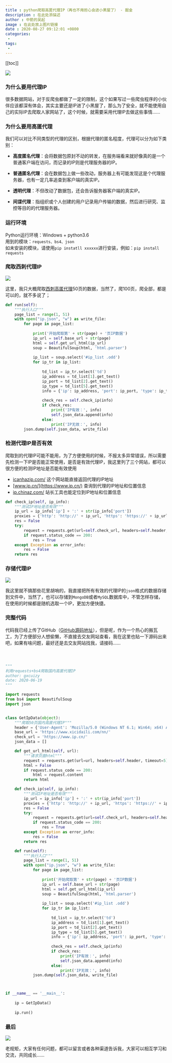 ```yaml
---
title : python爬取高匿代理IP（再也不用担心会进小黑屋了） - 掘金
description : 在此处添描述
author : 中箭的吴起
image : 在此处放上图片链接
date : 2020-08-27 09:12:01 +0800
categories:
 -
tags:
 -
---
```

[[toc]]

![](https://user-gold-cdn.xitu.io/2020/6/22/172db716a5d6c48e?imageView2/0/w/1280/h/960/format/webp/ignore-error/1)

### 为什么要用代理IP

很多数据网站，对于反爬虫都做了一定的限制，这个如果写过一些爬虫程序的小伙伴应该都深有体会，其实主要还是IP进了小黑屋了，那么为了安全，就不能使用自己的实际IP去爬取人家网站了，这个时候，就需要采用代理IP去做这些事情……

### 为什么要用高匿代理

我们可以对比不同类型的代理的区别，根据代理的匿名程度，代理可以分为如下类别：

*   **高度匿名代理**：会将数据包原封不动的转发，在服务端看来就好像真的是一个普通客户端在访问，而记录的IP则是代理服务器的IP。
    
*   **普通匿名代理**：会在数据包上做一些改动，服务器上有可能发现这是个代理服务器，也有一定几率追查到客户端的真实IP。
    
*   **透明代理**：不但改动了数据包，还会告诉服务器客户端的真实IP。
    
*   **间谍代理**：指组织或个人创建的用户记录用户传输的数据，然后进行研究、监控等目的的代理服务器。
    

### 运行环境

Python运行环境：Windows + python3.6  
用到的模块：`requests、bs4、json`  
如未安装的模块，请使用`pip instatll xxxxxx`进行安装，例如：`pip install requests`

### 爬取西刺代理IP

![](https://user-gold-cdn.xitu.io/2020/6/22/172db716a60ce605?imageslim)

这里，我只大概爬取[西刺高匿代理](https://www.xicidaili.com/nn/)50页的数据，当然了，爬100页，爬全部，都是可以的，就不多说了；

```python
def run(self):
    """执行入口"""
    page_list = range(1, 51)
    with open("ip.json", "w") as write_file:
        for page in page_list:
            
            print('开始爬取第' + str(page) + '页IP数据')
            ip_url = self.base_url + str(page)
            html = self.get_url_html(ip_url)
            soup = BeautifulSoup(html, 'html.parser')
            
            ip_list = soup.select('#ip_list .odd')
            for ip_tr in ip_list:
                
                td_list = ip_tr.select('td')
                ip_address = td_list[1].get_text()
                ip_port = td_list[2].get_text()
                ip_type = td_list[5].get_text()
                info = {'ip': ip_address, 'port': ip_port, 'type': ip_type}
                
                check_res = self.check_ip(info)
                if check_res:
                    print('IP有效：', info)
                    self.json_data.append(info)
                else:
                    print('IP无效：', info)
        json.dump(self.json_data, write_file)
```

### 检测代理IP是否有效

爬取到的代理IP可能不能用，为了方便使用的时候，不报太多异常错误，所以需要先检测一下IP是否能正常使用，是否是有效代理IP，我这里列了三个网站，都可以很方便的检测IP地址是否能有效使用

*   [icanhazip.com/](http://icanhazip.com/) 这个网站能直接返回代理的IP地址
*   [www.ip.cn/](https://www.ip.cn/) 查询到代理的IP地址和位置信息
*   [ip.chinaz.com/](http://ip.chinaz.com/) 站长工具也能定位到IP地址和位置信息

```python
def check_ip(self, ip_info):
    """测试IP地址是否有效"""
    ip_url = ip_info['ip'] + ':' + str(ip_info['port'])
    proxies = {'http': 'http://' + ip_url, 'https': 'https://' + ip_url}
    res = False
    try:
        request = requests.get(url=self.check_url, headers=self.header, proxies=proxies, timeout=3)
        if request.status_code == 200:
            res = True
    except Exception as error_info:
        res = False
    return res
```

### 存储代理IP

![](https://user-gold-cdn.xitu.io/2020/6/22/172db716a35e302c?imageView2/0/w/1280/h/960/format/webp/ignore-error/1)

我这里就不搞那些花里胡哨的，我直接把所有有效的代理IP的`json`格式的数据存储到文件中，当然了，也可以存储到`MongoDB`或者`MySQL`数据库中，不管怎样存储，在使用的时候都是随机选取一个IP，更加方便快捷。

### 完整代码

代码我已经上传了GitHub（[GitHub源码地址](https://github.com/gxcuizy/Python/tree/master/%E6%8A%93%E5%8F%96IP%E5%9C%B0%E5%9D%80)），但是呢，作为一个热心的搬瓦工，为了方便部分人想偷懒，不直接去交友网站查看，我在这里也贴一下源码出来吧，如果有啥问题，最好还是去交友网站找我，请接码……

```python



"""
利用requests+bs4爬取国内高匿代理IP
author: gxcuizy
date: 2020-06-19
"""

import requests
from bs4 import BeautifulSoup
import json


class GetIpData(object):
    """爬取50页国内高匿代理IP"""
    header = {'User-Agent': 'Mozilla/5.0 (Windows NT 6.1; Win64; x64) AppleWebKit/537.36 (KHTML, like Gecko) Chrome/83.0.4103.106 Safari/537.36'}
    base_url = 'https://www.xicidaili.com/nn/'
    check_url = 'https://www.ip.cn/'
    json_data = []

    def get_url_html(self, url):
        """请求页面html"""
        request = requests.get(url=url, headers=self.header, timeout=5)
        html = False
        if request.status_code == 200:
            html = request.content
        return html

    def check_ip(self, ip_info):
        """测试IP地址是否有效"""
        ip_url = ip_info['ip'] + ':' + str(ip_info['port'])
        proxies = {'http': 'http://' + ip_url, 'https': 'https://' + ip_url}
        res = False
        try:
            request = requests.get(url=self.check_url, headers=self.header, proxies=proxies, timeout=3)
            if request.status_code == 200:
                res = True
        except Exception as error_info:
            res = False
        return res

    def run(self):
        """执行入口"""
        page_list = range(1, 51)
        with open("ip.json", "w") as write_file:
            for page in page_list:
                
                print('开始爬取第' + str(page) + '页IP数据')
                ip_url = self.base_url + str(page)
                html = self.get_url_html(ip_url)
                soup = BeautifulSoup(html, 'html.parser')
                
                ip_list = soup.select('#ip_list .odd')
                for ip_tr in ip_list:
                    
                    td_list = ip_tr.select('td')
                    ip_address = td_list[1].get_text()
                    ip_port = td_list[2].get_text()
                    ip_type = td_list[5].get_text()
                    info = {'ip': ip_address, 'port': ip_port, 'type': ip_type}
                    
                    check_res = self.check_ip(info)
                    if check_res:
                        print('IP有效：', info)
                        self.json_data.append(info)
                    else:
                        print('IP无效：', info)
            json.dump(self.json_data, write_file)



if __name__ == '__main__':
    
    ip = GetIpData()
    
    ip.run()
```

### 最后

![](https://user-gold-cdn.xitu.io/2020/6/22/172db716a476cb7e?imageView2/0/w/1280/h/960/format/webp/ignore-error/1)

老规矩，大家有任何问题，都可以留言或者各种渠道告诉我，大家可以相互学习和交流，共同成长……